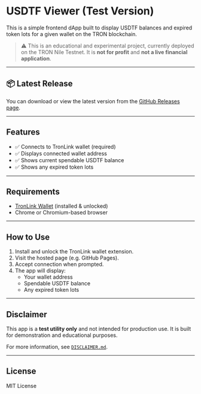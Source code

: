 # USDTF Viewer (Test Version)

This is a simple frontend dApp built to display USDTF balances and expired token lots for a given wallet on the TRON blockchain.

> ⚠️ This is an educational and experimental project, currently deployed on the TRON Nile Testnet. It is **not for profit** and **not a live financial application**.

---
## 📦 Latest Release

You can download or view the latest version from the [GitHub Releases page](https://github.com/trotok-sud/USDTWeb/releases).

---
## Features

- ✅ Connects to TronLink wallet (required)
- ✅ Displays connected wallet address
- ✅ Shows current spendable USDTF balance
- ✅ Shows any expired token lots

---

## Requirements

- [TronLink Wallet](https://www.tronlink.org/) (installed & unlocked)
- Chrome or Chromium-based browser

---

## How to Use

1. Install and unlock the TronLink wallet extension.
2. Visit the hosted page (e.g. GitHub Pages).
3. Accept connection when prompted.
4. The app will display:
   - Your wallet address
   - Spendable USDTF balance
   - Any expired token lots

---

## Disclaimer

This app is a **test utility only** and not intended for production use. It is built for demonstration and educational purposes.

For more information, see [`DISCLAIMER.md`](./DISCLAIMER.md).

---

## License

MIT License
